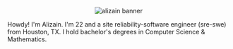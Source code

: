 <p align="center">
  <img src="./assets/README.png" alt="alizain banner" style="max-width:100%;">
</p>

Howdy! I'm Alizain. I'm 22 and a site reliability-software engineer (sre-swe) from Houston, TX. I hold bachelor's degrees in Computer Science & Mathematics.

